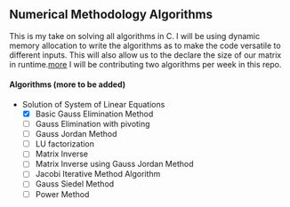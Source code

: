## Numerical Methodology Algorithms
This is my take on solving all algorithms in C. I will be using dynamic memory allocation to write the algorithms as to make the code versatile to different inputs. This will also allow us to the declare the size of our matrix in runtime.[more](https://www.geekinterview.com/question_details/3407)
I will be contributing two algorithms per week in this repo.

#### Algorithms (more to be added)
- Solution of System of Linear Equations 
    * [x] Basic Gauss Elimination Method
    * [ ] Gauss Elimination with pivoting
    * [ ] Gauss Jordan Method
    * [ ] LU factorization
    * [ ] Matrix Inverse 
    * [ ] Matrix Inverse using Gauss Jordan Method
    * [ ] Jacobi Iterative Method Algorithm
    * [ ] Gauss Siedel Method
    * [ ] Power Method
